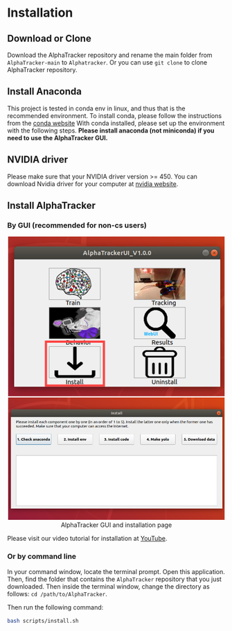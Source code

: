 # Installation

## Download or Clone

Download the AlphaTracker repository and rename the main folder from `AlphaTracker-main` to `Alphatracker`. Or you can use `git clone` to clone AlphaTracker repository.

## Install Anaconda

This project is tested in conda env in linux, and thus that is the recommended environment. To install conda, please follow the instructions from the [conda website](https://docs.conda.io/projects/conda/en/latest/user-guide/install/index.html) With conda installed, please set up the environment with the following steps. **Please install anaconda (not miniconda) if you need to use the AlphaTracker GUI.**

## NVIDIA driver

Please make sure that your NVIDIA driver version  >= 450. You can download Nvidia driver for your computer at [nvidia website](https://www.nvidia.com/Download/index.aspx).

## Install AlphaTracker
### By GUI (recommended for non-cs users)
<div align="center">
    <img src="media/main_ui/main_install.png", width="500" alt><br>
    <img src="media/main_ui/install2.png", width="500" alt><br>
    AlphaTracker GUI and installation page
</div>

Please visit our video tutorial for installation at [YouTube](https://youtu.be/fQ1bSoAkV5o).

### Or by command line
In your command window, locate the terminal prompt. Open this application. Then, find the folder that contains the `AlphaTracker` repository that you just downloaded. Then inside the terminal window, change the directory as follows: `cd /path/to/AlphaTracker`. 

Then run the following command:

```bash
bash scripts/install.sh
```

<br>

